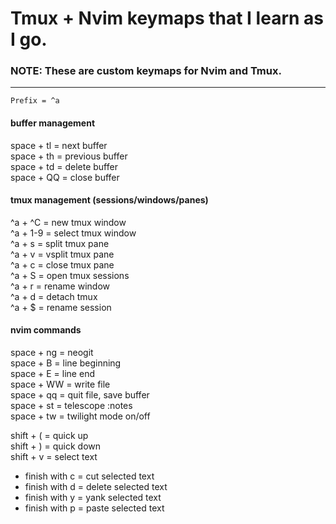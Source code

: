 # Tmux + Nvim keymaps that I learn as I go.


### NOTE: These are custom keymaps for Nvim and Tmux.
-------------------------------------------------
``` Prefix = ^a ```

#### buffer management
space + tl = next buffer  
space + th = previous buffer  
space + td = delete buffer  
space + QQ = close buffer  


#### tmux management (sessions/windows/panes)
^a + ^C = new tmux window  
^a + 1-9 = select tmux window  
^a + s = split tmux pane  
^a + v = vsplit tmux pane  
^a + c = close tmux pane  
^a + S = open tmux sessions  
^a + r = rename window  
^a + d = detach tmux  
^a + $ = rename session  


#### nvim commands
space + ng = neogit  
space + B = line beginning  
space + E = line end  
space + WW = write file  
space + qq = quit file, save buffer  
space + st = telescope :notes  
space + tw = twilight mode on/off  

shift + ( = quick up  
shift + ) = quick down  
shift + v = select text 
 - finish with c = cut selected text  
 - finish with d = delete selected text  
 - finish with y = yank selected text  
 - finish with p = paste selected text  



